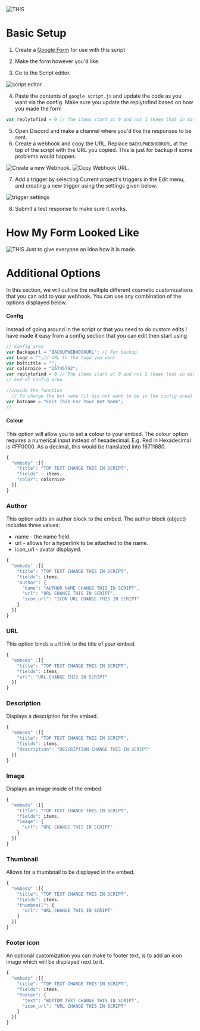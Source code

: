 ![THIS](https://i.gyazo.com/9b06ac617447599312f9d7458dcfee53.png)

# Basic Setup

1) Create a [Google Form](https://docs.google.com/forms/u/0/) for use with this script
2) Make the form however you'd like.

3) Go to the Script editor.

![script editor](https://pillow.s-ul.eu/iLfUuy9l.png)

4) Paste the contents of `google script.js` and update the code as you want via the config. Make sure you update the replytofind based on how you made the form
```javascript 
var replytofind = 0 // The items start at 0 and not 1 (keep that in mind)
```
5) Open Discord and make a channel where you'd like the responses to be sent.
6) Create a webhook and copy the URL. Replace `BACKUPWEBHOOKURL` at the top of the script with the URL you copied. This is just for backup if some problems would happen.

![Create a new Webhook.](https://pillow.s-ul.eu/9G6CaZ7P)
![Copy Webhook URL.](https://pillow.s-ul.eu/fcfrn7vt)

7) Add a trigger by selecting Current project's triggers in the Edit menu, and creating a new trigger using the settings given below.

![trigger settings](https://user-images.githubusercontent.com/44692189/58762106-1236f880-856e-11e9-9a97-e275ffea9d65.jpg)

8) Submit a test response to make sure it works.

# How My Form Looked Like
![THIS](https://i.gyazo.com/7e02ae5af4447a4c75932a1267181d64.png)
Just to give everyone an idea how it is made.

# Additional Options

In this section, we will outline the multiple different cosmetic customizations that you can add to your webhook. You can use any combination of the options displayed below.


#### Config
Instead of going around in the script or that you need to do custom edits I have made it easy from a config section that you can edit then start using
```javascript
// Config area
var Backupurl = "BACKUPWEBHOOKURL"; // For backup
var Logo = "";// URL to the logo you want
var bottittle = "";
var colornice = "15745792";
var replytofind = 0 // The items start at 0 and not 1 (keep that in mind)
// End of Config area

//inside the function
  // To change the bot name (it did not want to be in the config area)
var botname = "Edit This For Your Bot Name";
//
```
#### Colour
This option will allow you to set a colour to your embed. The colour option requires a numerical input instead of hexadecimal.
E.g. Red in Hexadecimal is #FF0000. As a decimal, this would be translated into 16711680.
```javascript
{
  "embeds" :[{
    "title": "TOP TEXT CHANGE THIS IN SCRIPT",
    "fields" : items,
    "color": colornice
  }]
}
```

### Author
This option adds an author block to the embed. The author block (object) includes three values:
  * name - the name field.
  * url - allows for a hyperlink to be attached to the name.
  * icon_url - avatar displayed.
```javascript
{
  "embeds" :[{
    "title": "TOP TEXT CHANGE THIS IN SCRIPT",
    "fields": items,
    "author": {
      "name": "AUTHOR NAME CHANGE THIS IN SCRIPT",
      "url": "URL CHANGE THIS IN SCRIPT",
      "icon_url": "ICON URL CHANGE THIS IN SCRIPT"
    }
  }]
}
```

### URL
This option binds a url link to the title of your embed.
```javascript
{
  "embeds" :[{
    "title": "TOP TEXT CHANGE THIS IN SCRIPT",
    "fields": items,
    "url": "URL CHANGE THIS IN SCRIPT"
  }]
}
```

### Description
Displays a description for the embed.
```javascript
{
  "embeds" :[{
    "title": "TOP TEXT CHANGE THIS IN SCRIPT",
    "fields": items,
    "description": "DESCRIPTION CHANGE THIS IN SCRIPT"
  }]
}
```

### Image
Displays an image inside of the embed.
```javascript
{
  "embeds" :[{
    "title": "TOP TEXT CHANGE THIS IN SCRIPT",
    "fields": items,
    "image": {
      "url": "URL CHANGE THIS IN SCRIPT"
    }
  }]
}
```

### Thumbnail
Allows for a thumbnail to be displayed in the embed.
```javascript
{
  "embeds" :[{
    "title": "TOP TEXT CHANGE THIS IN SCRIPT",
    "fields": items,
    "thumbnail": {
      "url": "URL CHANGE THIS IN SCRIPT"
    }
  }]
}
```

### Footer icon
An optional customization you can make to footer text, is to add an icon image which will be displayed next to it.
```javascript
{
  "embeds" :[{
    "title": "TOP TEXT CHANGE THIS IN SCRIPT",
    "fields": items,
    "footer": {
      "text": "BOTTOM TEXT CHANGE THIS IN SCRIPT",
      "icon_url": "URL CHANGE THIS IN SCRIPT"
    }
  }]
}
```
